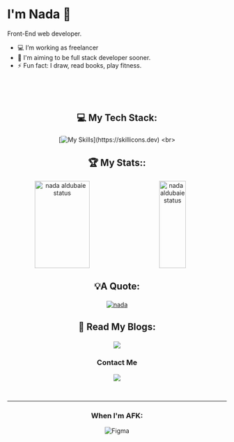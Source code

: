 # I'm Nada 👋
Front-End web developer.
<br>

- 💻 I’m  working as freelancer 
- 🎯 I'm aiming to be full stack developer sooner.
- ⚡ Fun fact: I draw, read books, play fitness.
<br>

[comment]: #================================================
<br/>
## <p align="center">💻 My Tech Stack:
  <div align="center">
  
 [![My Skills](https://skillicons.dev/icons?i=bootstrap,sass,tailwind,js,react,nextjs,)](https://skillicons.dev)
<br>

[comment]: #================================================
## <p align="center">🏆 My Stats::
 <a href="https://github.com/nada-aldubaie2">
<img alt="nada aldubaie status" height=200 align="left" width="50%" src="https://github-readme-stats.vercel.app/api?username=nada-aldubaie2&show_owner=true&show_icons=true&theme=dracula"/>
</a>
 <a href="https://github.com/nada-aldubaie2">

<img alt="nada aldubaie status"  height=200 width="35%" src="https://github-readme-stats.vercel.app/api/top-langs/?username=nada-aldubaie2&layout=compact&theme=dracula"/>
</a>

[comment]: #===================================================
## <p align="center">💡A Quote:  
 <div align="center">
  
   [![nada](https://quotes-github-readme.vercel.app/api?border=true&horizontal&theme=dark?quote=)](https://github.com/piyushsuthar/github-readme-quotes)
<br>

[comment]: #================================================
 ## <p align="center">📖 Read My Blogs:
  <a href="https://dev.to/nada2react">
    <img src="https://img.shields.io/badge/dev.to-0A0A0A?style=for-the-badge&logo=dev.to&logoColor=white" />
  </a>
</p>

[comment]: #================================================
### <p align="center">Contact Me

 <div align="center">
   
  <a  href="https://www.linkedin.com/in/nada-aldubaie-3a3a96238?utm_source=share&utm_campaign=share_via&utm_content=profile&utm_medium=android_app">
    <img src="https://skillicons.dev/icons?i=linkedin" />
  </a>
  </div>
</p>
<br>
 <hr>
 
[comment]: #================================================
### <p align="center"> When I'm AFK:

![Figma](https://img.shields.io/badge/figma-%23F24E1E.svg?style=for-the-badge&logo=figma&logoColor=white)
